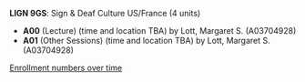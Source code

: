 **LIGN 9GS**: Sign & Deaf Culture US/France (4 units)

- **A00** (Lecture) (time and location TBA) by Lott, Margaret S. (A03704928)
- **A01** (Other Sessions) (time and location TBA) by Lott, Margaret S. (A03704928)

[Enrollment numbers over time](./LIGN9GS.tsv)
